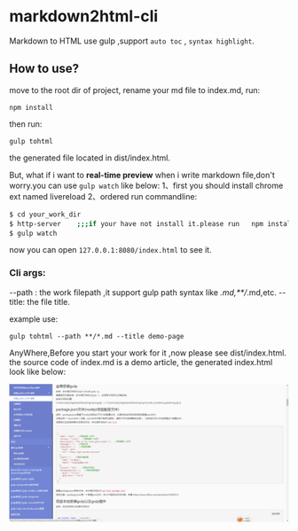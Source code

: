 # markdown2html-cli
Markdown to HTML use gulp ,support `auto toc` , `syntax highlight`.

## How to use?
move to the root dir of project, rename your md file to index.md, run:  
```
npm install
```
then run:   
```
gulp tohtml    
```
the generated file located in  dist/index.html.

But, what if i want to **real-time preview** when i write markdown file,don't worry.you can use `gulp watch` like below:
1、first you should install chrome ext named livereload
2、ordered run commandline:
```sh
$ cd your_work_dir
$ http-server    ;;;if your have not install it.please run   npm install -g http-server
$ gulp watch
```
now you can open `127.0.0.1:8080/index.html` to see it.

### Cli args:
--path : the work filepath ,it support gulp path syntax like *.md,**/*.md,etc.
--title: the file title.

example use:  
```
gulp tohtml --path **/*.md --title demo-page 
```

AnyWhere,Before you start your work for it ,now please see dist/index.html.  the source code of index.md is a demo article, the generated index.html look like below:   

![](111.png)    
